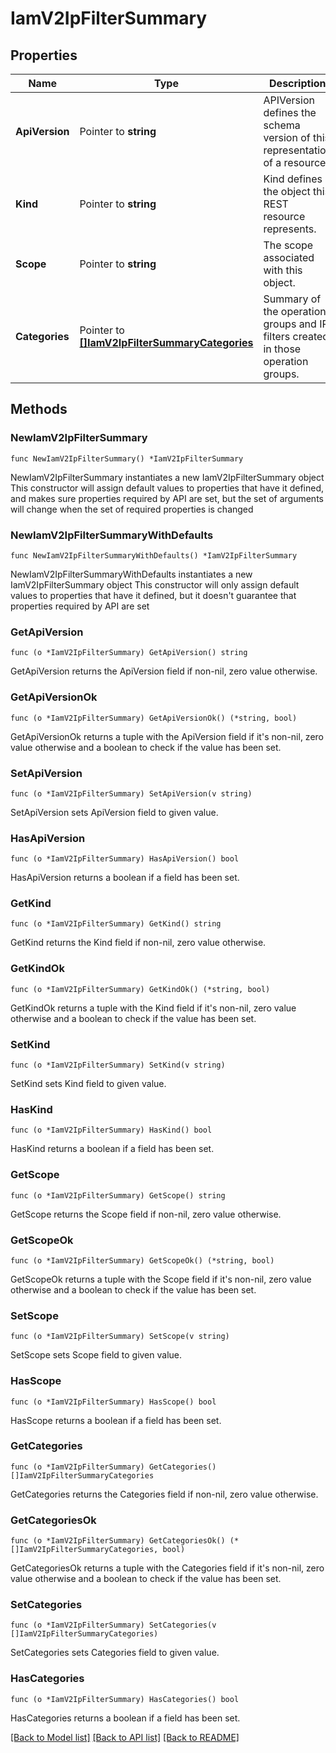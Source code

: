 # IamV2IpFilterSummary

## Properties

Name | Type | Description | Notes
------------ | ------------- | ------------- | -------------
**ApiVersion** | Pointer to **string** | APIVersion defines the schema version of this representation of a resource. | [optional] [readonly] 
**Kind** | Pointer to **string** | Kind defines the object this REST resource represents. | [optional] [readonly] 
**Scope** | Pointer to **string** | The scope associated with this object. | [optional] 
**Categories** | Pointer to [**[]IamV2IpFilterSummaryCategories**](IamV2IpFilterSummaryCategories.md) | Summary of the operation groups and IP filters created in those operation groups.  | [optional] 

## Methods

### NewIamV2IpFilterSummary

`func NewIamV2IpFilterSummary() *IamV2IpFilterSummary`

NewIamV2IpFilterSummary instantiates a new IamV2IpFilterSummary object
This constructor will assign default values to properties that have it defined,
and makes sure properties required by API are set, but the set of arguments
will change when the set of required properties is changed

### NewIamV2IpFilterSummaryWithDefaults

`func NewIamV2IpFilterSummaryWithDefaults() *IamV2IpFilterSummary`

NewIamV2IpFilterSummaryWithDefaults instantiates a new IamV2IpFilterSummary object
This constructor will only assign default values to properties that have it defined,
but it doesn't guarantee that properties required by API are set

### GetApiVersion

`func (o *IamV2IpFilterSummary) GetApiVersion() string`

GetApiVersion returns the ApiVersion field if non-nil, zero value otherwise.

### GetApiVersionOk

`func (o *IamV2IpFilterSummary) GetApiVersionOk() (*string, bool)`

GetApiVersionOk returns a tuple with the ApiVersion field if it's non-nil, zero value otherwise
and a boolean to check if the value has been set.

### SetApiVersion

`func (o *IamV2IpFilterSummary) SetApiVersion(v string)`

SetApiVersion sets ApiVersion field to given value.

### HasApiVersion

`func (o *IamV2IpFilterSummary) HasApiVersion() bool`

HasApiVersion returns a boolean if a field has been set.

### GetKind

`func (o *IamV2IpFilterSummary) GetKind() string`

GetKind returns the Kind field if non-nil, zero value otherwise.

### GetKindOk

`func (o *IamV2IpFilterSummary) GetKindOk() (*string, bool)`

GetKindOk returns a tuple with the Kind field if it's non-nil, zero value otherwise
and a boolean to check if the value has been set.

### SetKind

`func (o *IamV2IpFilterSummary) SetKind(v string)`

SetKind sets Kind field to given value.

### HasKind

`func (o *IamV2IpFilterSummary) HasKind() bool`

HasKind returns a boolean if a field has been set.

### GetScope

`func (o *IamV2IpFilterSummary) GetScope() string`

GetScope returns the Scope field if non-nil, zero value otherwise.

### GetScopeOk

`func (o *IamV2IpFilterSummary) GetScopeOk() (*string, bool)`

GetScopeOk returns a tuple with the Scope field if it's non-nil, zero value otherwise
and a boolean to check if the value has been set.

### SetScope

`func (o *IamV2IpFilterSummary) SetScope(v string)`

SetScope sets Scope field to given value.

### HasScope

`func (o *IamV2IpFilterSummary) HasScope() bool`

HasScope returns a boolean if a field has been set.

### GetCategories

`func (o *IamV2IpFilterSummary) GetCategories() []IamV2IpFilterSummaryCategories`

GetCategories returns the Categories field if non-nil, zero value otherwise.

### GetCategoriesOk

`func (o *IamV2IpFilterSummary) GetCategoriesOk() (*[]IamV2IpFilterSummaryCategories, bool)`

GetCategoriesOk returns a tuple with the Categories field if it's non-nil, zero value otherwise
and a boolean to check if the value has been set.

### SetCategories

`func (o *IamV2IpFilterSummary) SetCategories(v []IamV2IpFilterSummaryCategories)`

SetCategories sets Categories field to given value.

### HasCategories

`func (o *IamV2IpFilterSummary) HasCategories() bool`

HasCategories returns a boolean if a field has been set.


[[Back to Model list]](../README.md#documentation-for-models) [[Back to API list]](../README.md#documentation-for-api-endpoints) [[Back to README]](../README.md)


